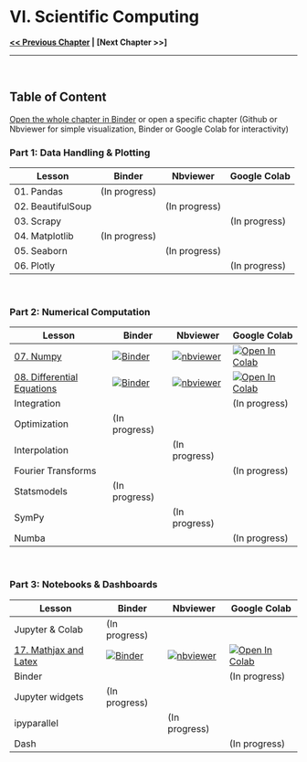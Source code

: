 # VI. Scientific Computing

**[<< Previous Chapter](../05_Python-Standard-Library)    |   [Next Chapter >>]**

<hr>
&nbsp;

## Table of Content

[Open the whole chapter in Binder](https://mybinder.org/v2/gh/adrien-perello/Computer-Science-Crash-Course/main?filepath=06_Scientific-Computing) or open a specific chapter (Github or Nbviewer for simple visualization, Binder or Google Colab for interactivity)


### Part 1: Data Handling & Plotting

| Lesson            | Binder        | Nbviewer      | Google Colab  |
| ----------------- | ------------- | ------------- | ------------- |
| 01. Pandas        | (In progress) |               |               |
| 02. BeautifulSoup |               | (In progress) |               |
| 03. Scrapy        |               |               | (In progress) |
| 04. Matplotlib    | (In progress) |               |               |
| 05. Seaborn       |               | (In progress) |               |
| 06. Plotly        |               |               | (In progress) |

&nbsp;  

### Part 2: Numerical Computation

| Lesson                                                                                   | Binder                                                                                                                                                                                                                       | Nbviewer                                                                                                                                                                                                                                                                            | Google Colab                                                                                                                                                                                                                                                   |
| ---------------------------------------------------------------------------------------- | ---------------------------------------------------------------------------------------------------------------------------------------------------------------------------------------------------------------------------- | ----------------------------------------------------------------------------------------------------------------------------------------------------------------------------------------------------------------------------------------------------------------------------------- | -------------------------------------------------------------------------------------------------------------------------------------------------------------------------------------------------------------------------------------------------------------- |
| [07. Numpy](./02_Numerical-Computation/07_Numpy.ipynb)                                   | [![Binder](https://mybinder.org/badge_logo.svg)](https://mybinder.org/v2/gh/adrien-perello/Computer-Science-Crash-Course/main?filepath=06_Scientific-Computing%2F02_Numerical-Computation%2F07_Numpy.ipynb)                  | [![nbviewer](https://raw.githubusercontent.com/jupyter/design/master/logos/Badges/nbviewer_badge.svg)](https://nbviewer.jupyter.org/github/adrien-perello/Computer-Science-Crash-Course/blob/main/06_Scientific-Computing/02_Numerical-Computation/07_Numpy.ipynb)                  | [![Open In Colab](https://colab.research.google.com/assets/colab-badge.svg)](https://colab.research.google.com/github/adrien-perello/Computer-Science-Crash-Course/blob/main/06_Scientific-Computing/02_Numerical-Computation/07_Numpy.ipynb)                  |
| [08. Differential Equations](./02_Numerical-Computation/08_Differential-Equations.ipynb) | [![Binder](https://mybinder.org/badge_logo.svg)](https://mybinder.org/v2/gh/adrien-perello/Computer-Science-Crash-Course/main?filepath=06_Scientific-Computing%2F02_Numerical-Computation%2F08_Differential-Equations.ipynb) | [![nbviewer](https://raw.githubusercontent.com/jupyter/design/master/logos/Badges/nbviewer_badge.svg)](https://nbviewer.jupyter.org/github/adrien-perello/Computer-Science-Crash-Course/blob/main/06_Scientific-Computing/02_Numerical-Computation/08_Differential-Equations.ipynb) | [![Open In Colab](https://colab.research.google.com/assets/colab-badge.svg)](https://colab.research.google.com/github/adrien-perello/Computer-Science-Crash-Course/blob/main/06_Scientific-Computing/02_Numerical-Computation/08_Differential-Equations.ipynb) |
| Integration                                                                              |                                                                                                                                                                                                                              |                                                                                                                                                                                                                                                                                     | (In progress)                                                                                                                                                                                                                                                  |
| Optimization                                                                             | (In progress)                                                                                                                                                                                                                |                                                                                                                                                                                                                                                                                     |                                                                                                                                                                                                                                                                |
| Interpolation                                                                            |                                                                                                                                                                                                                              | (In progress)                                                                                                                                                                                                                                                                       |                                                                                                                                                                                                                                                                |
| Fourier Transforms                                                                       |                                                                                                                                                                                                                              |                                                                                                                                                                                                                                                                                     | (In progress)                                                                                                                                                                                                                                                  |
| Statsmodels                                                                              | (In progress)                                                                                                                                                                                                                |                                                                                                                                                                                                                                                                                     |                                                                                                                                                                                                                                                                |
| SymPy                                                                                    |                                                                                                                                                                                                                              | (In progress)                                                                                                                                                                                                                                                                       |                                                                                                                                                                                                                                                                |
| Numba                                                                                    |                                                                                                                                                                                                                              |                                                                                                                                                                                                                                                                                     | (In progress)                                                                                                                                                                                                                                                  |

&nbsp;  

### Part 3: Notebooks & Dashboards

| Lesson                                                                            | Binder                                                                                                                                                                                                                     | Nbviewer                                                                                                                                                                                                                                                                          | Google Colab                                                                                                                                                                                                                                                 |
| --------------------------------------------------------------------------------- | -------------------------------------------------------------------------------------------------------------------------------------------------------------------------------------------------------------------------- | --------------------------------------------------------------------------------------------------------------------------------------------------------------------------------------------------------------------------------------------------------------------------------- | ------------------------------------------------------------------------------------------------------------------------------------------------------------------------------------------------------------------------------------------------------------ |
| Jupyter & Colab                                                                   | (In progress)                                                                                                                                                                                                              |                                                                                                                                                                                                                                                                                   |                                                                                                                                                                                                                                                              |
| [17. Mathjax and Latex](./03_Notebooks-and-Dashboards/17_Mathjax-and-Latex.ipynb) | [![Binder](https://mybinder.org/badge_logo.svg)](https://mybinder.org/v2/gh/adrien-perello/Computer-Science-Crash-Course/main?filepath=06_Scientific-Computing%2F03_Notebooks-and-Dashboards%2F17_Mathjax-and-Latex.ipynb) | [![nbviewer](https://raw.githubusercontent.com/jupyter/design/master/logos/Badges/nbviewer_badge.svg)](https://nbviewer.jupyter.org/github/adrien-perello/Computer-Science-Crash-Course/blob/main/06_Scientific-Computing/03_Notebooks-and-Dashboards/17_Mathjax-and-Latex.ipynb) | [![Open In Colab](https://colab.research.google.com/assets/colab-badge.svg)](https://colab.research.google.com/github/adrien-perello/Computer-Science-Crash-Course/blob/main/06_Scientific-Computing/03_Notebooks-and-Dashboards/17_Mathjax-and-Latex.ipynb) |
| Binder                                                                            |                                                                                                                                                                                                                            |                                                                                                                                                                                                                                                                                   | (In progress)                                                                                                                                                                                                                                                |
| Jupyter widgets                                                                   | (In progress)                                                                                                                                                                                                              |                                                                                                                                                                                                                                                                                   |                                                                                                                                                                                                                                                              |
| ipyparallel                                                                       |                                                                                                                                                                                                                            | (In progress)                                                                                                                                                                                                                                                                     |                                                                                                                                                                                                                                                              |
| Dash                                                                              |                                                                                                                                                                                                                            |                                                                                                                                                                                                                                                                                   | (In progress)                                                                                                                                                                                                                                                |

